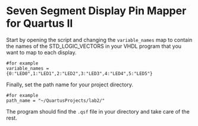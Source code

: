 # Seven Segment Display Pin Mapper for Quartus II

Start by opening the script and changing the `variable_names` map to contain the names of the STD_LOGIC_VECTORS in your VHDL program that you want to map to each display.
```
#for example
variable_names = {0:"LED0",1:"LED1",2:"LED2",3:"LED3",4:"LED4",5:"LED5"}
```
Finally, set the path name for your project directory.
```
#for example
path_name = "~/QuartusProjects/lab2/"
```
The program should find the `.qsf` file in your directory and take care of the rest.
